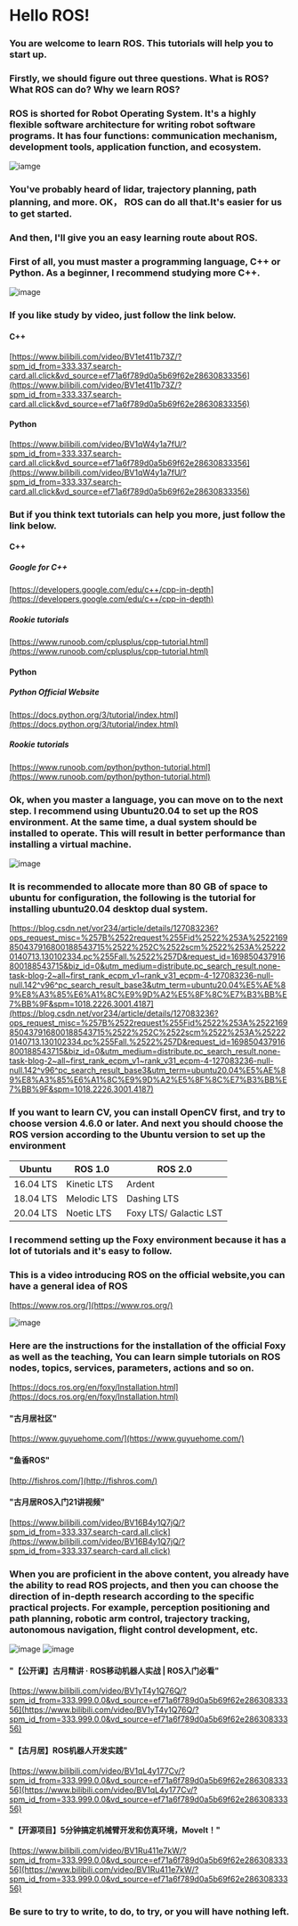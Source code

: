 # Hello ROS!

### You are welcome to learn ROS. This tutorials will help you to start up.

### Firstly, we should figure out three questions. What is ROS? What ROS can do? Why we learn ROS?

### ROS is shorted for Robot Operating System. It's a highly flexible software architecture for writing robot software programs. It has four functions: communication mechanism, development tools, application function, and ecosystem.

![iamge](1.jpg)

### You've probably heard of lidar, trajectory planning, path planning, and more. OK， ROS can do all that.It's easier for us to get started.

### And then, I'll give you an easy learning route about ROS. 

### First of all, you must master a programming language, C++ or Python. As a beginner, I recommend studying more C++.

![image](2.jpg)

### If you like study by video, just follow the link below.

#### C++
[https://www.bilibili.com/video/BV1et411b73Z/?spm_id_from=333.337.search-card.all.click&vd_source=ef71a6f789d0a5b69f62e28630833356](https://www.bilibili.com/video/BV1et411b73Z/?spm_id_from=333.337.search-card.all.click&vd_source=ef71a6f789d0a5b69f62e28630833356)

#### Python

[https://www.bilibili.com/video/BV1qW4y1a7fU/?spm_id_from=333.337.search-card.all.click&vd_source=ef71a6f789d0a5b69f62e28630833356](https://www.bilibili.com/video/BV1qW4y1a7fU/?spm_id_from=333.337.search-card.all.click&vd_source=ef71a6f789d0a5b69f62e28630833356)

### But if you think text tutorials can help you more, just follow the link below.

#### C++

##### Google for C++
[https://developers.google.com/edu/c++/cpp-in-depth](https://developers.google.com/edu/c++/cpp-in-depth)

##### Rookie tutorials

[https://www.runoob.com/cplusplus/cpp-tutorial.html](https://www.runoob.com/cplusplus/cpp-tutorial.html)

#### Python

##### Python Official Website

[https://docs.python.org/3/tutorial/index.html](https://docs.python.org/3/tutorial/index.html)

##### Rookie tutorials
[https://www.runoob.com/python/python-tutorial.html](https://www.runoob.com/python/python-tutorial.html)

### Ok, when you master a language, you can move on to the next step. I recommend using Ubuntu20.04 to set up the ROS environment. At the same time, a dual system should be installed to operate. This will result in better performance than installing a virtual machine.

![image](3.jpeg)

### It is recommended to allocate more than 80 GB of space to ubuntu for configuration, the following is the tutorial for installing ubuntu20.04 desktop dual system.

[https://blog.csdn.net/vor234/article/details/127083236?ops_request_misc=%257B%2522request%255Fid%2522%253A%2522169850437916800188543715%2522%252C%2522scm%2522%253A%252220140713.130102334.pc%255Fall.%2522%257D&request_id=169850437916800188543715&biz_id=0&utm_medium=distribute.pc_search_result.none-task-blog-2~all~first_rank_ecpm_v1~rank_v31_ecpm-4-127083236-null-null.142^v96^pc_search_result_base3&utm_term=ubuntu20.04%E5%AE%89%E8%A3%85%E6%A1%8C%E9%9D%A2%E5%8F%8C%E7%B3%BB%E7%BB%9F&spm=1018.2226.3001.4187](https://blog.csdn.net/vor234/article/details/127083236?ops_request_misc=%257B%2522request%255Fid%2522%253A%2522169850437916800188543715%2522%252C%2522scm%2522%253A%252220140713.130102334.pc%255Fall.%2522%257D&request_id=169850437916800188543715&biz_id=0&utm_medium=distribute.pc_search_result.none-task-blog-2~all~first_rank_ecpm_v1~rank_v31_ecpm-4-127083236-null-null.142^v96^pc_search_result_base3&utm_term=ubuntu20.04%E5%AE%89%E8%A3%85%E6%A1%8C%E9%9D%A2%E5%8F%8C%E7%B3%BB%E7%BB%9F&spm=1018.2226.3001.4187)

### If you want to learn CV, you can install OpenCV first, and try to choose version 4.6.0 or later. And next you should choose the ROS version according to the Ubuntu version to set up the environment

|    Ubuntu   |      ROS 1.0  | ROS 2.0 |
|    ---    |        ---     |    ---         |
|16.04 LTS|     Kinetic LTS |Ardent|
|18.04 LTS|Melodic LTS   |Dashing LTS|
|20.04 LTS|      	Noetic LTS     |Foxy LTS/ Galactic LST|

### I recommend setting up the Foxy environment because it has a lot of tutorials and it's easy to follow.

### This is a video introducing ROS on the official website,you can have a general idea of ROS

[https://www.ros.org/](https://www.ros.org/)

![image](4.jpeg)

### Here are the instructions for the installation of the official Foxy as well as the teaching, You can learn simple tutorials on ROS nodes, topics, services, parameters, actions and so on.

[https://docs.ros.org/en/foxy/Installation.html](https://docs.ros.org/en/foxy/Installation.html)

#### "古月居社区"

[https://www.guyuehome.com/](https://www.guyuehome.com/)

#### "鱼香ROS"
[http://fishros.com/](http://fishros.com/)

#### "古月居ROS入门21讲视频"
[https://www.bilibili.com/video/BV16B4y1Q7jQ/?spm_id_from=333.337.search-card.all.click](https://www.bilibili.com/video/BV16B4y1Q7jQ/?spm_id_from=333.337.search-card.all.click)

### When you are proficient in the above content, you already have the ability to read ROS projects, and then you can choose the direction of in-depth research according to the specific practical projects. For example, perception positioning and path planning, robotic arm control, trajectory tracking, autonomous navigation, flight control development, etc.

![image](5.png)
![image](6.png)

#### "【公开课】古月精讲 · ROS移动机器人实战 | ROS入门必看"
[https://www.bilibili.com/video/BV1yT4y1Q76Q/?spm_id_from=333.999.0.0&vd_source=ef71a6f789d0a5b69f62e28630833356](https://www.bilibili.com/video/BV1yT4y1Q76Q/?spm_id_from=333.999.0.0&vd_source=ef71a6f789d0a5b69f62e28630833356)

#### "【古月居】ROS机器人开发实践"
[https://www.bilibili.com/video/BV1qL4y177Cv/?spm_id_from=333.999.0.0&vd_source=ef71a6f789d0a5b69f62e28630833356](https://www.bilibili.com/video/BV1qL4y177Cv/?spm_id_from=333.999.0.0&vd_source=ef71a6f789d0a5b69f62e28630833356)

#### "【开源项目】5分钟搞定机械臂开发和仿真环境，MoveIt！"
[https://www.bilibili.com/video/BV1Ru411e7kW/?spm_id_from=333.999.0.0&vd_source=ef71a6f789d0a5b69f62e28630833356](https://www.bilibili.com/video/BV1Ru411e7kW/?spm_id_from=333.999.0.0&vd_source=ef71a6f789d0a5b69f62e28630833356)

### Be sure to try to write, to do, to try, or you will have nothing left.